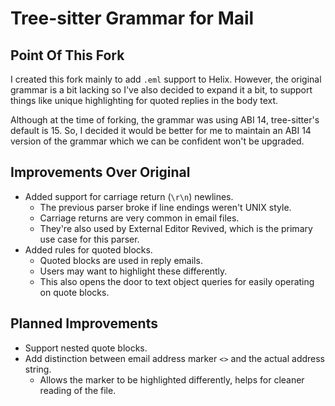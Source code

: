 # Tree-sitter Grammar for Mail

## Point Of This Fork

I created this fork mainly to add `.eml` support to Helix. However, the original grammar is a bit lacking so I've also decided to expand it a bit, to support things like unique highlighting for quoted replies in the body text.

Although at the time of forking, the grammar was using ABI 14, tree-sitter's default is 15. So, I decided it would be better for me to maintain an ABI 14 version of the grammar which we can be confident won't be upgraded.

## Improvements Over Original

- Added support for carriage return (`\r\n`) newlines.
  - The previous parser broke if line endings weren't UNIX style.
  - Carriage returns are very common in email files.
  - They're also used by External Editor Revived, which is the primary use case for this parser.
- Added rules for quoted blocks.
  - Quoted blocks are used in reply emails.
  - Users may want to highlight these differently.
  - This also opens the door to text object queries for easily operating on quote blocks.

## Planned Improvements

- Support nested quote blocks.
- Add distinction between email address marker `<>` and the actual address string.
  - Allows the marker to be highlighted differently, helps for cleaner reading of the file.
